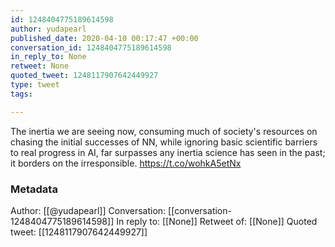 ```yaml
---
id: 1248404775189614598
author: yudapearl
published_date: 2020-04-10 00:17:47 +00:00
conversation_id: 1248404775189614598
in_reply_to: None
retweet: None
quoted_tweet: 1248117907642449927
type: tweet
tags:

---
```


The inertia we are seeing now, consuming much of society's resources on chasing the initial successes of NN, while ignoring basic scientific barriers to real progress in  AI, far surpasses any inertia science has seen in the past; it borders on the irresponsible. https://t.co/wohkA5etNx

### Metadata

Author: [[@yudapearl]]
Conversation: [[conversation-1248404775189614598]]
In reply to: [[None]]
Retweet of: [[None]]
Quoted tweet: [[1248117907642449927]]
